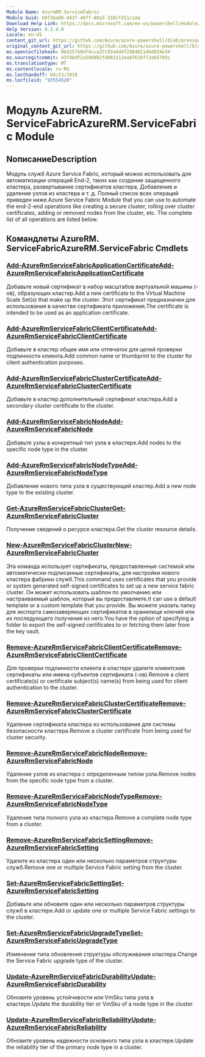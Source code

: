 ```yaml
---
Module Name: AzureRM.ServiceFabric
Module Guid: 60f3ba88-443f-46ff-88a3-318cfd11c1da
Download Help Link: https://docs.microsoft.com/en-us/powershell/module/azurerm.servicefabric
Help Version: 0.3.4.0
Locale: en-US
content_git_url: https://github.com/Azure/azure-powershell/blob/preview/src/ResourceManager/ServiceFabric/Commands.ServiceFabric/help/AzureRM.ServiceFabric.md
original_content_git_url: https://github.com/Azure/azure-powershell/blob/preview/src/ResourceManager/ServiceFabric/Commands.ServiceFabric/help/AzureRM.ServiceFabric.md
ms.openlocfilehash: 0bd157b8df4cca37c92a4d4f2984011dbd924e34
ms.sourcegitcommit: 43f4bdf2a59dd82fd881512aa9761bf72eb5703c
ms.translationtype: MT
ms.contentlocale: ru-RU
ms.lasthandoff: 04/23/2019
ms.locfileid: "93554520"
---
```

# <span data-ttu-id="3773d-101">Модуль AzureRM. ServiceFabric</span><span class="sxs-lookup"><span data-stu-id="3773d-101">AzureRM.ServiceFabric Module</span></span>
## <span data-ttu-id="3773d-102">Nописание</span><span class="sxs-lookup"><span data-stu-id="3773d-102">Description</span></span>
<span data-ttu-id="3773d-103">Модуль служб Azure Service Fabric, который можно использовать для автоматизации операций End-2, таких как создание защищенного кластера, развертывание сертификатов кластера, Добавление и удаление узлов из кластера и т. д. Полный список всех операций приведен ниже.</span><span class="sxs-lookup"><span data-stu-id="3773d-103">Azure Service Fabric Module that you can use to automate the end-2-end operations like creating a secure cluster, rolling over cluster certificates, adding or removed nodes from the cluster, etc. The complete list of all operations are listed below.</span></span>

## <span data-ttu-id="3773d-104">Командлеты AzureRM. ServiceFabric</span><span class="sxs-lookup"><span data-stu-id="3773d-104">AzureRM.ServiceFabric Cmdlets</span></span>
### [<span data-ttu-id="3773d-105">Add-AzureRmServiceFabricApplicationCertificate</span><span class="sxs-lookup"><span data-stu-id="3773d-105">Add-AzureRmServiceFabricApplicationCertificate</span></span>](Add-AzureRmServiceFabricApplicationCertificate.md)
<span data-ttu-id="3773d-106">Добавьте новый сертификат в набор масштабов виртуальной машины (-ов), образующих кластер.</span><span class="sxs-lookup"><span data-stu-id="3773d-106">Add a new certificate to the Virtual Machine Scale Set(s) that make up the cluster.</span></span> <span data-ttu-id="3773d-107">Этот сертификат предназначен для использования в качестве сертификата приложения.</span><span class="sxs-lookup"><span data-stu-id="3773d-107">The certificate is intended to be used as an application certificate.</span></span>

### [<span data-ttu-id="3773d-108">Add-AzureRmServiceFabricClientCertificate</span><span class="sxs-lookup"><span data-stu-id="3773d-108">Add-AzureRmServiceFabricClientCertificate</span></span>](Add-AzureRmServiceFabricClientCertificate.md)
<span data-ttu-id="3773d-109">Добавьте в кластер общее имя или отпечаток для целей проверки подлинности клиента.</span><span class="sxs-lookup"><span data-stu-id="3773d-109">Add common name or thumbprint to the cluster for client authentication purposes.</span></span>

### [<span data-ttu-id="3773d-110">Add-AzureRmServiceFabricClusterCertificate</span><span class="sxs-lookup"><span data-stu-id="3773d-110">Add-AzureRmServiceFabricClusterCertificate</span></span>](Add-AzureRmServiceFabricClusterCertificate.md)
<span data-ttu-id="3773d-111">Добавьте в кластер дополнительный сертификат кластера.</span><span class="sxs-lookup"><span data-stu-id="3773d-111">Add a secondary cluster certificate to the cluster.</span></span>

### [<span data-ttu-id="3773d-112">Add-AzureRmServiceFabricNode</span><span class="sxs-lookup"><span data-stu-id="3773d-112">Add-AzureRmServiceFabricNode</span></span>](Add-AzureRmServiceFabricNode.md)
<span data-ttu-id="3773d-113">Добавьте узлы в конкретный тип узла в кластере.</span><span class="sxs-lookup"><span data-stu-id="3773d-113">Add nodes to the specific node type in the cluster.</span></span>

### [<span data-ttu-id="3773d-114">Add-AzureRmServiceFabricNodeType</span><span class="sxs-lookup"><span data-stu-id="3773d-114">Add-AzureRmServiceFabricNodeType</span></span>](Add-AzureRmServiceFabricNodeType.md)
<span data-ttu-id="3773d-115">Добавление нового типа узла в существующий кластер.</span><span class="sxs-lookup"><span data-stu-id="3773d-115">Add a new node type to the existing cluster.</span></span>

### [<span data-ttu-id="3773d-116">Get-AzureRmServiceFabricCluster</span><span class="sxs-lookup"><span data-stu-id="3773d-116">Get-AzureRmServiceFabricCluster</span></span>](Get-AzureRmServiceFabricCluster.md)
<span data-ttu-id="3773d-117">Получение сведений о ресурсе кластера.</span><span class="sxs-lookup"><span data-stu-id="3773d-117">Get the cluster resource details.</span></span>

### [<span data-ttu-id="3773d-118">New-AzureRmServiceFabricCluster</span><span class="sxs-lookup"><span data-stu-id="3773d-118">New-AzureRmServiceFabricCluster</span></span>](New-AzureRmServiceFabricCluster.md)
<span data-ttu-id="3773d-119">Эта команда использует сертификаты, предоставленные системой или автоматически подписанные сертификаты, для настройки нового кластера фабрики служб.</span><span class="sxs-lookup"><span data-stu-id="3773d-119">This command uses certificates that you provide or system generated self-signed certificates to set up a new service fabric cluster.</span></span> <span data-ttu-id="3773d-120">Он может использовать шаблон по умолчанию или настраиваемый шаблон, который вы предоставляете.</span><span class="sxs-lookup"><span data-stu-id="3773d-120">It can use a default template or a custom template that you provide.</span></span> <span data-ttu-id="3773d-121">Вы можете указать папку для экспорта самозаверяющих сертификатов в хранилище ключей или их последующего получения из него.</span><span class="sxs-lookup"><span data-stu-id="3773d-121">You have the option of specifying a folder to export the self-signed certificates to or fetching them later from the key vault.</span></span> 

### [<span data-ttu-id="3773d-122">Remove-AzureRmServiceFabricClientCertificate</span><span class="sxs-lookup"><span data-stu-id="3773d-122">Remove-AzureRmServiceFabricClientCertificate</span></span>](Remove-AzureRmServiceFabricClientCertificate.md)
<span data-ttu-id="3773d-123">Для проверки подлинности клиента в кластере удалите клиентские сертификаты или имена субъектов сертификата (-ов).</span><span class="sxs-lookup"><span data-stu-id="3773d-123">Remove a client certificate(s) or certificate subject(s) name(s) from being used for client authentication to the cluster.</span></span>

### [<span data-ttu-id="3773d-124">Remove-AzureRmServiceFabricClusterCertificate</span><span class="sxs-lookup"><span data-stu-id="3773d-124">Remove-AzureRmServiceFabricClusterCertificate</span></span>](Remove-AzureRmServiceFabricClusterCertificate.md)
<span data-ttu-id="3773d-125">Удаление сертификата кластера из использования для системы безопасности кластера.</span><span class="sxs-lookup"><span data-stu-id="3773d-125">Remove a cluster certificate from being used for cluster security.</span></span>

### [<span data-ttu-id="3773d-126">Remove-AzureRmServiceFabricNode</span><span class="sxs-lookup"><span data-stu-id="3773d-126">Remove-AzureRmServiceFabricNode</span></span>](Remove-AzureRmServiceFabricNode.md)
<span data-ttu-id="3773d-127">Удаление узлов из кластера с определенным типом узла.</span><span class="sxs-lookup"><span data-stu-id="3773d-127">Remove nodes from the specific node type from a cluster.</span></span>

### [<span data-ttu-id="3773d-128">Remove-AzureRmServiceFabricNodeType</span><span class="sxs-lookup"><span data-stu-id="3773d-128">Remove-AzureRmServiceFabricNodeType</span></span>](Remove-AzureRmServiceFabricNodeType.md)
<span data-ttu-id="3773d-129">Удаление типа полного узла из кластера.</span><span class="sxs-lookup"><span data-stu-id="3773d-129">Remove a complete node type from a cluster.</span></span>

### [<span data-ttu-id="3773d-130">Remove-AzureRmServiceFabricSetting</span><span class="sxs-lookup"><span data-stu-id="3773d-130">Remove-AzureRmServiceFabricSetting</span></span>](Remove-AzureRmServiceFabricSetting.md)
<span data-ttu-id="3773d-131">Удалите из кластера один или несколько параметров структуры служб.</span><span class="sxs-lookup"><span data-stu-id="3773d-131">Remove one or multiple Service Fabric setting from the cluster.</span></span>

### [<span data-ttu-id="3773d-132">Set-AzureRmServiceFabricSetting</span><span class="sxs-lookup"><span data-stu-id="3773d-132">Set-AzureRmServiceFabricSetting</span></span>](Set-AzureRmServiceFabricSetting.md)
<span data-ttu-id="3773d-133">Добавьте или обновите один или несколько параметров структуры служб в кластере.</span><span class="sxs-lookup"><span data-stu-id="3773d-133">Add or update one or multiple Service Fabric settings to the cluster.</span></span>

### [<span data-ttu-id="3773d-134">Set-AzureRmServiceFabricUpgradeType</span><span class="sxs-lookup"><span data-stu-id="3773d-134">Set-AzureRmServiceFabricUpgradeType</span></span>](Set-AzureRmServiceFabricUpgradeType.md)
<span data-ttu-id="3773d-135">Изменение типа обновления структуры обслуживания кластера.</span><span class="sxs-lookup"><span data-stu-id="3773d-135">Change the Service Fabric upgrade type of the cluster.</span></span>

### [<span data-ttu-id="3773d-136">Update-AzureRmServiceFabricDurability</span><span class="sxs-lookup"><span data-stu-id="3773d-136">Update-AzureRmServiceFabricDurability</span></span>](Update-AzureRmServiceFabricDurability.md)
<span data-ttu-id="3773d-137">Обновите уровень устойчивости или VmSku типа узла в кластере.</span><span class="sxs-lookup"><span data-stu-id="3773d-137">Update the durability tier or VmSku of a node type in the cluster.</span></span>

### [<span data-ttu-id="3773d-138">Update-AzureRmServiceFabricReliability</span><span class="sxs-lookup"><span data-stu-id="3773d-138">Update-AzureRmServiceFabricReliability</span></span>](Update-AzureRmServiceFabricReliability.md)
<span data-ttu-id="3773d-139">Обновите уровень надежности основного типа узла в кластере.</span><span class="sxs-lookup"><span data-stu-id="3773d-139">Update the reliability tier of the primary node type in a cluster.</span></span>

